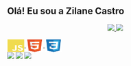 ## Olá! Eu sou a  Zilane Castro

<div align="center">
  <a href="https://github.com/zilanecasto">
  <img height="180em"src="https://github-readme-stats.vercel.app/api?username=zilanecastro&show_icons=true&theme=dracula&include_all_commits=true&count_private=true"/>
  <img height="180em"src="https://github-readme-stats.vercel.app/api/top-langs/?username=zilanecastro&layout=compact&langs_count=7&theme=dracula"/>
</div>
  <div style="display: inline_block"><br>
  <img align="center" alt="zilane-Js" height="30" width="40" src="https://raw.githubusercontent.com/devicons/devicon/master/icons/javascript/javascript-plain.svg">
  <img align="center" alt="zilane-HTML" height="30" width="40" src="https://raw.githubusercontent.com/devicons/devicon/master/icons/html5/html5-original.svg">
  <img align="center" alt="zilane-CSS" height="30" width="40" src="https://raw.githubusercontent.com/devicons/devicon/master/icons/css3/css3-original.svg"> 
    
 
<div> 
  <a href="https://instagram.com/zilanecastro" target="_blank"><img src="https://img.shields.io/badge/-Instagram-%23E4405F?style=for-the-badge&logo=instagram&logoColor=white" target="_blank"></a>
  <a href = "mailto:contatozilane.castron@gmail.com"><img src="https://img.shields.io/badge/-Gmail-%23333?style=for-the-badge&logo=gmail&logoColor=white" target="_blank"></a>
  <a href="https://www.linkedin.com/in/zilanecastro" target="_blank"><img src="https://img.shields.io/badge/-LinkedIn-%230077B5?style=for-the-badge&logo=linkedin&logoColor=white" target="_blank"></a>
